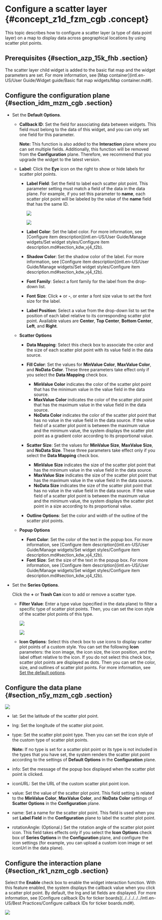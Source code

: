 # Configure a scatter layer {#concept_z1d_fzm_cgb .concept}

This topic describes how to configure a scatter layer \(a type of data point layer\) on a map to display data across geographical locations by using scatter plot points.

## Prerequisites {#section_azp_15k_fhb .section}

The scatter layer child widget is added to the basic flat map and the widget parameters are set. For more information, see [Map container](intl.en-US/User Guide/Widget guide/Basic flat map widgets/Map container.md#).

## Configure the configuration plane {#section_idm_mzm_cgb .section}

-   Set the **Default Options**.
    -   **Callback ID**: Set the field for associating data between widgets. This field must belong to the data of this widget, and you can only set one field for this parameter.

        **Note:** This function is also added to the **Interaction** plane where you can set multiple fields. Additionally, this function will be removed from the **Configuration** plane. Therefore, we recommend that you upgrade the widget to the latest version.

    -   **Label**: Click the **Eye** icon on the right to show or hide labels for scatter plot points.
        -   **Label Field**: Set the field to label each scatter plot point. This parameter setting must match a field of the data in the data plane. For example, if you set this parameter to **name**, each scatter plot point will be labeled by the value of the **name** field that has the same ID.

            ![](http://static-aliyun-doc.oss-cn-hangzhou.aliyuncs.com/assets/img/79848/155383866241103_en-US.png)

            ![](http://static-aliyun-doc.oss-cn-hangzhou.aliyuncs.com/assets/img/79848/155383866341104_en-US.png)

        -   **Label Color**: Set the label color. For more information, see [Configure item description](intl.en-US/User Guide/Manage widgets/Set widget styles/Configure item description.md#section_kdw_vj4_t2b).
        -   **Shadow Color**: Set the shadow color of the label. For more information, see [Configure item description](intl.en-US/User Guide/Manage widgets/Set widget styles/Configure item description.md#section_kdw_vj4_t2b).
        -   **Font Family**: Select a font family for the label from the drop-down list.
        -   **Font Size**: Click **+** or **-**, or enter a font size value to set the font size for the label.
        -   **Label Position**: Select a value from the drop-down list to set the position of each label relative to its corresponding scatter plot point. Available values are **Center**, **Top Center**, **Bottom Center**, **Left**, and **Right**.
    -   **Scatter Options**
        -   **Data Mapping**: Select this check box to associate the color and the size of each scatter plot point with its value field in the data source.
        -   **Fill Color**: Set the values for **MinValue Color**, **MaxValue Color**, and **NoData Color**. These three parameters take effect only if you select the **Data Mapping** check box.

            -   **MinValue Color** indicates the color of the scatter plot point that has the minimum value in the value field in the data source.
            -   **MaxValue Color** indicates the color of the scatter plot point that has the maximum value in the value field in the data source.
            -   **NoData Color** indicates the color of the scatter plot point that has no value in the value field in the data source.
            If the value field of a scatter plot point is between the maximum value and the minimum value, the system displays the scatter plot point as a gradient color according to its proportional value.

        -   **Scatter Size**: Set the values for **MinValue Size**, **MaxValue Size**, and **NoData Size**. These three parameters take effect only if you select the **Data Mapping** check box.

            -   **MinValue Size** indicates the size of the scatter plot point that has the minimum value in the value field in the data source.
            -   **MaxValue Size** indicates the size of the scatter plot point that has the maximum value in the value field in the data source.
            -   **NoData Size** indicates the size of the scatter plot point that has no value in the value field in the data source.
            If the value field of a scatter plot point is between the maximum value and the minimum value, the system displays the scatter plot point in a size according to its proportional value.

        -   **Outline Options**: Set the color and width of the outline of the scatter plot points.
    -   **Popup Options**
        -   **Font Color**: Set the color of the text in the popup box. For more information, see [Configure item description](intl.en-US/User Guide/Manage widgets/Set widget styles/Configure item description.md#section_kdw_vj4_t2b).
        -   **Font Size**: Set the size of the text in the popup box. For more information, see [Configure item description](intl.en-US/User Guide/Manage widgets/Set widget styles/Configure item description.md#section_kdw_vj4_t2b).
-   Set the **Series Options**.

    Click the **+** or **Trash Can** icon to add or remove a scatter type.

    -   **Filter Value**: Enter a type value \(specified in the data plane\) to filter a specific type of scatter plot points. Then, you can set the icon style of the scatter plot points of this type.

        ![](http://static-aliyun-doc.oss-cn-hangzhou.aliyuncs.com/assets/img/79848/155383866341105_en-US.png)

        ![](http://static-aliyun-doc.oss-cn-hangzhou.aliyuncs.com/assets/img/79848/155383866341106_en-US.png)

    -   **Icon Options**: Select this check box to use icons to display scatter plot points of a custom style. You can set the following **Icon** parameters: the icon image, the icon size, the icon position, and the label offset relative to the icon. If you do not select this check box, scatter plot points are displayed as dots. Then you can set the color, size, and outlines of scatter plot points. For more information, see [Set the default options](#).

## Configure the data plane {#section_n5y_mzm_cgb .section}

![](http://static-aliyun-doc.oss-cn-hangzhou.aliyuncs.com/assets/img/79848/155383866341107_en-US.png)

-   lat: Set the latitude of the scatter plot point.
-   lng: Set the longitude of the scatter plot point.
-   type: Set the scatter plot point type. Then you can set the icon style of the custom type of scatter plot points.

    **Note:** If no type is set for a scatter plot point or its type is not included in the types that you have set, the system renders the scatter plot point according to the settings of **Default Options** in the **Configuration** plane.

-   info: Set the message of the popup box displayed when the scatter plot point is clicked.
-   iconURL: Set the URL of the custom scatter plot point icon.
-   value: Set the value of the scatter plot point. This field setting is related to the **MinValue Color**, **MaxValue Color**, and **NoData Color** settings of **Scatter Options** in the **Configuration** plane.
-   name: Set a name for the scatter plot point. This field is used when you set **Label Field** in the **Configuration** plane to label the scatter plot point.
-   rotationAngle: \(Optional.\) Set the rotation angle of the scatter plot point icon. This field takes effects only if you select the **Icon Options** check box of **Series Options** in the **Configuration** plane, and configure the icon settings \(for example, you can upload a custom icon image or set iconUrl in the data plane\).

## Configure the interaction plane {#section_rk1_nzm_cgb .section}

Select the **Enable** check box to enable the widget interaction function. With this feature enabled, the system displays the callback value when you click a scatter plot point. By default, the lng and lat fields are displayed. For more information, see [Configure callback IDs for ticker boards](../../../../../intl.en-US/Best Practices/Configure callback IDs for ticker boards.md#).

![](http://static-aliyun-doc.oss-cn-hangzhou.aliyuncs.com/assets/img/79848/155383866341108_en-US.png)

